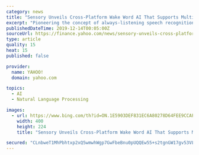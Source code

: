 ```yaml
---
category: news
title: "Sensory Unveils Cross-Platform Wake Word AI That Supports Multiple Voice Assistants While Maintaining Ideal Performance"
excerpt: "Pioneering the concept of always-listening speech recognition more than a decade ago, Sensory's flexible wake word, small to large vocabulary speech recognition, and natural language understanding technologies are fueling today's voice revolution. Additionally, its biometric recognition technologies are making everything from unlocking a device ..."
publishedDateTime: 2019-12-14T00:05:00Z
sourceUrl: https://finance.yahoo.com/news/sensory-unveils-cross-platform-wake-163000593.html
type: article
quality: 15
heat: 15
published: false

provider:
  name: YAHOO!
  domain: yahoo.com

topics:
  - AI
  - Natural Language Processing

images:
  - url: https://www.bing.com/th?id=ON.1E5903DEF831EC6A80278D64FEE9CCAF
    width: 400
    height: 224
    title: "Sensory Unveils Cross-Platform Wake Word AI That Supports Multiple Voice Assistants While Maintaining Ideal Performance"

secured: "CLnbweT1MhPbhtxp2xQ5wmwhWgp7GwFbeBnu0pUQQEw55+s2tgnGW17gv53VLkcgNN1Jcow4lc56dIrZTEkU/uqOwN9Bv78WSrZF+DEviol4KMoTyiczzuqlWuDd1ArGhd9ZmqUO0IEhB3ZoP1GZKDkJGDyQJhpuPo23e6mSykfkZqaOjD9BGgPxpzzbgf5RjY6yCVYKKIlqY4Nr4QrSlsiVy/u0X4mwsSZ1R+nfEMrcvu3WADZ1I1X3IFEm9t11Lv1Wlz8j0RdyuERs8PDCjg==;sxzEuViW7ZVxVsy+u/jC6A=="
---
```


